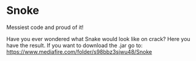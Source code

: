 # Snoke
Messiest code and proud of it!

Have you ever wondered what Snake would look like on crack? 
Here you have the result.
If you want to download the .jar go to:
https://www.mediafire.com/folder/s98bbz3sjwu48/Snoke

